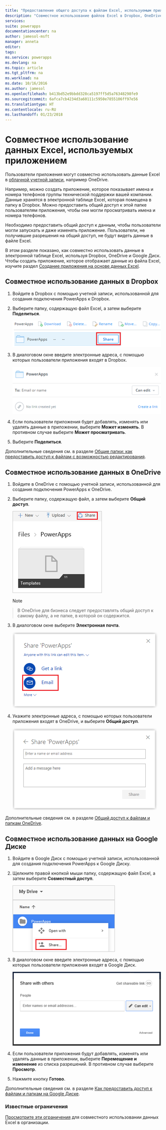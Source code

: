 ```yaml
---
title: "Предоставление общего доступа к файлам Excel, используемым приложением | Документация Майкрософт"
description: "Совместное использование файлов Excel в Dropbox, OneDrive и Google Диске. Пользователи могут изменять и просматривать файлы и папки."
services: 
suite: powerapps
documentationcenter: na
author: jamesol-msft
manager: anneta
editor: 
tags: 
ms.service: powerapps
ms.devlang: na
ms.topic: article
ms.tgt_pltfrm: na
ms.workload: na
ms.date: 10/16/2016
ms.author: jamesol
ms.openlocfilehash: b413bd52e9bbdd328ca5197ff5d5a76348298fe9
ms.sourcegitcommit: 6afca7cb4234d3a60111c5950e7855106ff97e56
ms.translationtype: HT
ms.contentlocale: ru-RU
ms.lasthandoff: 01/23/2018
---
```

# <a name="share-excel-data-used-by-your-app"></a>Совместное использование данных Excel, используемых приложением
Пользователи приложения могут совместно использовать данные Excel в [облачной учетной записи](connections/cloud-storage-blob-connections.md), например OneDrive.

Например, можно создать приложение, которое показывает имена и номера телефонов группы технической поддержки вашей компании. Данные хранятся в электронной таблице Excel, которая помещена в папку в Dropbox. Можно предоставить общий доступ к этой папке пользователям приложения, чтобы они могли просматривать имена и номера телефонов.

Необходимо предоставить общий доступ к данным, чтобы пользователи могли запускать и даже изменять приложение. Пользователи, не получившие разрешения на общий доступ, не будут видеть данные в файле Excel.

В этом разделе показано, как совместно использовать данные в электронной таблице Excel, используя Dropbox, OneDrive и Google Диск. Чтобы создать приложение, которое отображает данные из файла Excel, изучите раздел [Создание приложения на основе данных Excel](get-started-create-from-data.md).

## <a name="share-data-in-dropbox"></a>Совместное использование данных в Dropbox
1. Войдите в Dropbox с помощью учетной записи, использованной для создания подключения PowerApps к Dropbox.
2. Выберите папку, содержащую файл Excel, а затем выберите **Поделиться**.  
   
    ![Кнопка "Поделиться"](./media/share-app-data/dropbox-share.png)
3. В диалоговом окне введите электронные адреса, с помощью которых пользователи приложения входят в Dropbox.  
   
    ![Общий доступ в Dropbox](./media/share-app-data/dropbox-perms.png)
4. Если пользователи приложения будет добавлять, изменять или удалять данные в приложении, выберите **Может изменять**. В противном случае выберите **Может просматривать**.
5. Выберите **Поделиться**.

Дополнительные сведения см. в разделе [Общие папки: как предоставить доступ к файлам с возможностью редактирования](https://www.dropbox.com/en/help/19).

## <a name="share-data-in-onedrive"></a>Совместное использование данных в OneDrive
1. Войдите в OneDrive с помощью учетной записи, использованной для создания подключения PowerApps к OneDrive.
2. Выберите папку, содержащую файл, а затем выберите **Общий доступ**.  
   
    ![Пункт "Совместный доступ"](./media/share-app-data/onedrive-share.png)
   
    > [!NOTE]
> В OneDrive для бизнеса следует предоставлять общий доступ к самому файлу, а не папке, в которой он содержится.
3. В диалоговом окне выберите **Электронная почта**.
   
    ![Отправить по электронной почте](./media/share-app-data/onedrive-email.png)
4. Укажите электронные адреса, с помощью которых пользователи приложения входят в OneDrive, и выберите **Общий доступ**.  
   
    ![Указание пользователя](./media/share-app-data/onedrive-perms.png)

Дополнительные сведения см. в разделе [Общий доступ к файлам и папкам OneDrive](https://support.office.com/article/Share-OneDrive-files-and-folders-and-change-permissions-9fcc2f7d-de0c-4cec-93b0-a82024800c07).

## <a name="share-data-in-google-drive"></a>Совместное использование данных на Google Диске
1. Войдите в Google Диск с помощью учетной записи, использованной для создания подключения PowerApps к Google Диску.
2. Щелкните правой кнопкой мыши папку, содержащую файл Excel, а затем выберите **Совместный доступ**.  
   
    ![Пункт "Совместный доступ"](./media/share-app-data/googledrive-share.png)
3. В диалоговом окне введите электронные адреса, с помощью которых пользователи приложения входят в Google Диск.  
   
    ![Указание пользователя](./media/share-app-data/googledrive-perms.png)
4. Если пользователи приложения будут добавлять, изменять или удалять данные в приложении, выберите **Перемещение и изменение** из списка разрешений. В противном случае выберите **Просмотр**.
5. Нажмите кнопку **Готово**.

Дополнительные сведения см. в разделе [Как предоставить доступ к файлам и папкам на Google Диске](https://support.google.com/drive/answer/2494822).

### <a name="known-limitations"></a>Известные ограничения
[Просмотрите эти ограничения](connections/cloud-storage-blob-connections.md#sharing-excel-tables) для совместного использовании данных Excel в организации.

